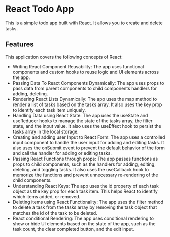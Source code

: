 # React Todo App

This is a simple todo app built with React. It allows you to create and delete tasks. 

## Features

This application covers the following concepts of React:

- Writing React Component Reusability: The app uses functional components and custom hooks to reuse logic and UI elements across the app.
- Passing Data To React Components Dynamically: The app uses props to pass data from parent components to child components handlers for adding, deleting.
- Rendering React Lists Dynamically: The app uses the map method to render a list of tasks based on the tasks array. It also uses the key prop to identify each task item uniquely.
- Handling Data using React State: The app uses the useState and useReducer hooks to manage the state of the tasks array, the filter state, and the input value. It also uses the useEffect hook to persist the tasks array in the local storage.
- Creating and adding user Input to React Form: The app uses a controlled input component to handle the user input for adding and editing tasks. It also uses the onSubmit event to prevent the default behavior of the form and call the handler for adding or editing tasks.
- Passing React Functions through props: The app passes functions as props to child components, such as the handlers for adding, editing, deleting, and toggling tasks. It also uses the useCallback hook to memorize the functions and prevent unnecessary re-rendering of the child components.
- Understanding React Keys: The app uses the id property of each task object as the key prop for each task item. This helps React to identify which items added, or removed.
- Deleting items using React Functionality: The app uses the filter method to delete a task from the tasks array by removing the task object that matches the id of the task to be deleted.
- React conditional Rendering: The app uses conditional rendering to show or hide UI elements based on the state of the app, such as the task count, the clear completed button, and the edit input.
